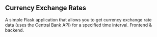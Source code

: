 ## Currency Exchange Rates

A simple Flask application that allows you to get currency exchange rate data (uses the Central Bank API) for a specified time interval. Frontend & backend.
